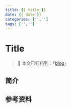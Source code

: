 ```yaml
---
title: {{ title }}
date: {{ date }}
categories: ['','']
tags: ['','']
---
```


# Title

> 📓 本文已归档到：「[blog](https://github.com/dunwu/blog)」

<!-- TOC depthFrom:2 depthTo:3 -->

<!-- /TOC -->

## 简介

## 参考资料
